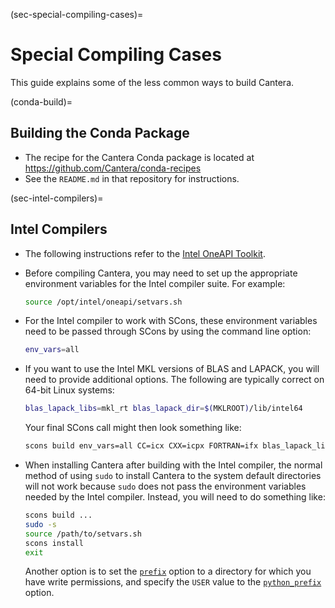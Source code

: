 (sec-special-compiling-cases)=
# Special Compiling Cases

This guide explains some of the less common ways to build Cantera.

(conda-build)=
## Building the Conda Package

- The recipe for the Cantera Conda package is located at <https://github.com/Cantera/conda-recipes>
- See the `README.md` in that repository for instructions.

(sec-intel-compilers)=
## Intel Compilers

- The following instructions refer to the [Intel OneAPI Toolkit](https://www.intel.com/content/www/us/en/developer/tools/oneapi/toolkits.html).

- Before compiling Cantera, you may need to set up the appropriate environment
  variables for the Intel compiler suite. For example:

  ```bash
  source /opt/intel/oneapi/setvars.sh
  ```

- For the Intel compiler to work with SCons, these environment variables need
  to be passed through SCons by using the command line option:

  ```bash
  env_vars=all
  ```

- If you want to use the Intel MKL versions of BLAS and LAPACK, you will need
  to provide additional options. The following are typically correct on
  64-bit Linux systems:

  ```bash
  blas_lapack_libs=mkl_rt blas_lapack_dir=$(MKLROOT)/lib/intel64
  ```

  Your final SCons call might then look something like:

  ```bash
  scons build env_vars=all CC=icx CXX=icpx FORTRAN=ifx blas_lapack_libs=mkl_rt blas_lapack_dir=$(MKLROOT)/lib/intel64
  ```

- When installing Cantera after building with the Intel compiler, the normal
  method of using `sudo` to install Cantera to the system default directories
  will not work because `sudo` does not pass the environment variables needed
  by the Intel compiler. Instead, you will need to do something like:

  ```bash
  scons build ...
  sudo -s
  source /path/to/setvars.sh
  scons install
  exit
  ```

  Another option is to set the [`prefix`](sconsopt-prefix) option to a directory
  for which you have write permissions, and specify the `USER` value to the
  [`python_prefix`](sconsopt-python-prefix) option.
